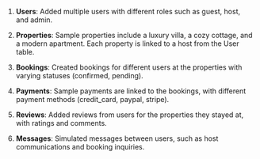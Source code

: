 1. **Users**: Added multiple users with different roles such as guest, host, and admin.

2. **Properties**: Sample properties include a luxury villa, a cozy cottage, and a modern apartment. Each property is linked to a host from the User table.

3. **Bookings**: Created bookings for different users at the properties with varying statuses (confirmed, pending).

4. **Payments**: Sample payments are linked to the bookings, with different payment methods (credit\_card, paypal, stripe).

5. **Reviews**: Added reviews from users for the properties they stayed at, with ratings and comments.

6. **Messages**: Simulated messages between users, such as host communications and booking inquiries.
